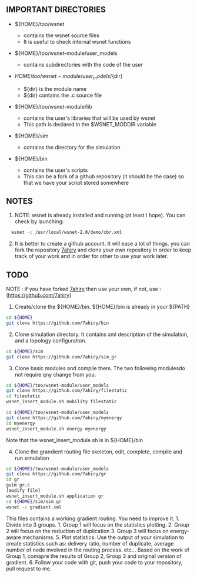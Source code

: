 ## IMPORTANT DIRECTORIES

- ${HOME}/too/wsnet
  - contains the wsnet source files
  - It is useful to check internal wsnet functions

- ${HOME}/too/wsnet-module/user_models 
  - contains subdirectories with the code of the user

- ${HOME}/too/wsnet-module/user_models/${dir}
  - ${dir} is the module name
  - ${dir} contains the .c source file


- ${HOME}/too/wsnet-module/lib
  - contains the user's libraries that will be used by wsnet
  - This path is declared in the $WSNET_MODDIR variable

- ${HOME}/sim
  - contains the directory for the simulation

- ${HOME}/bin
  - contains the user's scripts
  - This can be a fork of a github repository (it should be the case) so that we have your script stored somewhere


## NOTES
  1. NOTE: wsnet is already installed and running (at least I hope). You can check by launching: 
  
  ```sh
    wsnet -c /usr/local/wsnet-2.0/demo/cbr.xml
  ```
  
  2. It is better to create a github account. It will ease a lot of things. you can fork the repository [7ahiry](https://github.com/7ahiry) and clone your own repository in order to keep track of your work and in order for other to use your work later.

## TODO
NOTE : if you have forked [7ahiry](https://github.com/7ahiry) then use your own, if not, use : (https://github.com/7ahiry)

  1. Create/clone the ${HOME}/bin. ${HOME}/bin is already in your ${PATH}
  ```sh
  cd ${HOME}
  git clone https://github.com/7ahiry/bin
  ```
  
  2. Clone simulation directory. It contains xml description of the simulation, and a topology configuration.
  ```sh
  cd ${HOME}/sim
  git clone https://github.com/7ahiry/sim_gr
  ```
  
  3. Clone basic modules and compile them. The two following modulesdo not require qny change from you. 
  ```sh
  cd ${HOME}/too/wsnet-module/user_models
  git clone https://github.com/7ahiry/filestatic
  cd filestatic
  wsnet_insert_module.sh mobility filestatic
  ```
  ```sh
  cd ${HOME}/too/wsnet-module/user_models
  git clone https://github.com/7ahiry/myenergy
  cd myenergy
  wsnet_insert_module.sh energy myenergy
  ```
  Note that the wsnet_insert_module.sh is in ${HOME}/bin
  
  4. Clone the grandient routing file skeleton, edit, complete, compile and run simulation
  ```sh
  cd ${HOME}/too/wsnet-module/user_models
  git clone https://github.com/7ahiry/gr
  cd gr
  gvim gr.c
  [modify file]
  wsnet_insert_module.sh application gr 
  cd ${HOME}/sim/sim_gr
  wsnet -c gradient.xml
  ```
  This files contains a working gradient routing. You need to improve it. 
    1. Divide into 3 groups.
      1. Group 1 will focus on the statistics plotting.
      2. Group 2 will focus on the reduction of duplication
      3. Group 3 will focus on energy-aware mechanisms.
  5. Plot statistics. Use the output of your simulation to create statistics such as: delivery ratio, number of duplicate, average number of node involved in the routing process. etc... Based on the work of Group 1, comapre the results of Group 2, Group 3 and original version of gradient.
  6. Follow your code with git, push your code to your repository, pull request to me. 

